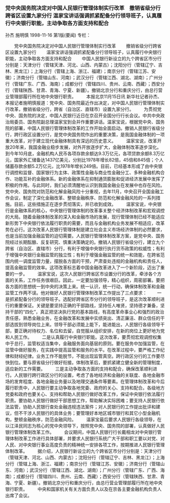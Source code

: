 ### 党中央国务院决定对中国人民银行管理体制实行改革　撤销省级分行  跨省区设置九家分行  温家宝讲话强调抓紧配备分行领导班子，认真履行中央银行职能，主动争取各方面支持和配合
孙杰  施明慎
1998-11-16
第1版(要闻)
专栏：

　　党中央国务院决定对中国人民银行管理体制实行改革
　　撤销省级分行跨省区设置九家分行
　　温家宝讲话强调抓紧配备分行领导班子，认真履行中央银行职能，主动争取各方面支持和配合
　　中国人民银行新设立的九个跨省区市分行分别是：天津分行（管辖天津、河北、山西、内蒙古）；沈阳分行（管辖辽宁、吉林、黑龙江）；上海分行（管辖上海、浙江、福建）；南京分行（管辖江苏、安徽）；济南分行（管辖山东、河南）；武汉分行（管辖江西、湖北、湖南）；广州分行（管辖广东、广西、海南）；成都分行（管辖四川、贵州、云南、西藏）；西安分行（管辖陕西、甘肃、青海、宁夏、新疆）。撤销北京分行和重庆分行，由总行营业管理部履行所在地中央银行职责。
　　本报北京11月15日讯  新华社记者孙杰、本报记者施明慎报道：党中央、国务院最近作出决定，对中国人民银行管理体制实行改革，撤销省级分行，跨省（自治区、直辖市）设置九家分行。
　　为贯彻党中央、国务院的决定，中国人民银行近日在京召开全国分行行长会议。中共中央政治局委员、国务院副总理温家宝到会并作重要讲话。温家宝说，根据党中央、国务院的部署，中国人民银行管理体制改革的工作开始全面启动。撤销人民银行省级分行，跨行政区设置分行，是党中央国务院作出的重要决策，是我国金融体制的一项重大改革，对于建立现代金融体制具有深远的历史意义。
　　温家宝说，改革开放20年来，我国金融业稳步发展，对外开放逐步扩大，金融体制改革逐步深化。到今年10月底，金融机构人民币各项存款余额达9.3万亿元，各项贷款余额8.3万亿元，国家外汇储备达1437亿美元，分别比1978年增长82倍，45倍和845倍；个人储蓄存款余额5.2万亿元，比1978年增长249倍。目前，已经基本形成了由中央银行调控和监督、国家银行为主体、政策性金融与商业性金融分工、多种金融机构合作、功能互补的金融体系。新的金融体系在抑制通货膨胀和促进经济发展中发挥了积极的作用。与此同时，我们必须清醒地认识到我国金融业在发展中也存在风险。党中央、国务院对防范和化解金融风险十分重视，去年11月，中央召开全国金融工作会议，制定了深化金融改革、整顿金融秩序、防范和化解金融风险的一系列措施。目前，这些措施正在逐步贯彻落实，并已收到成效。
　　温家宝说，中央银行是金融体系的核心，中央银行管理体制的改革事关整个经济体制改革和宏观调控的大局。随着金融体制改革的深入和金融市场的发展，现行管理体制已经不能适应新形势下中央银行依法履行职责的需要，而且与金融机构业务发展不相适应，改革势在必行。这次改革人民银行管理体制是建立社会主义市场经济体制的必然要求，也是当前加强金融监管的迫切需要。人民银行管理体制改革方案，是党中央、国务院经过长期酝酿、反复研究、慎重决策确定的。撤销人民银行省级分行，建立九个跨省（自治区、直辖市）分行，有利于增强中央银行执行货币政策的权威性；有利于增强中央银行金融监管的独立性；有利于增强金融监管的统一和效能，在跨省范围内统一调度监管力量，摆脱各方面的干预，严肃查处违规的金融机构和责任人，提高金融监管的效率。这项改革标志着中国金融改革进入了一个新阶段，迈出了重要的一步。
　　温家宝说，这次人民银行跨省区市设置分行的改革，牵涉各个方面的关系，工作任务很艰巨。因此，一定要加强领导，精心组织，周密部署。要把各方面的思想统一到中央的决策上来。统一认识，统一行动，确保体制改革和金融监管工作两不误。他对做好人民银行管理体制改革工作提出了三点要求：
　　一是抓紧配备分行的领导班子。选配好跨省区市分行的领导班子，是这次改革顺利进行的重要保证。关键是要坚持正确的干部路线，坚持任人唯贤，坚持德才兼备，坚持干部的“四化”，真正把坚决执行党的基本路线，有高度革命事业心和强烈的政治责任感，熟悉金融业务，在金融改革和发展中实绩突出、清正廉洁、群众信任的干部选拔到领导岗位上来。领导干部必须能上能下，能进能出，人民银行各级领导干部，要正确对待权力、名位和去留，自觉服从组织安排，在新的岗位上更好地为党和人民工作。
　　二是认真履行中央银行职能。这次改革，要贯彻宏观调控权集中于总行，监管权适当集中，金融服务面向基层的原则。要在服务中加强监管，在监管中做好服务，在实践中提高监管和服务的水平。在改革过程中，要严格工作纪律和财经纪律。业务工作不能脱节，不能出现监管真空。跨行政区分行的工作要尽快到位。要与原省级分行做好衔接。体制改革后，要抓紧建立健全新的管理制度，适应新的工作需要。
　　三是主动争取各方面的支持和配合，确保改革顺利进行。人民银行跨行政区分行的设置，考虑了各地经济和金融的关联度、各地金融市场的发育程度、各地金融业务量以及地理交通条件等要素。在管理体制改革和今后履行职责中，人民银行要主动争取各地党委、政府的关心、支持和配合。各级地方党委和政府也要关心、支持和帮助人民银行做好改革工作，保证中央银行依法履行职责。要协助人民银行做好干部思想工作，帮助解决实际困难；要支持人民银行依法监管，协助人民银行查处金融违规违法案件；对人民银行的工作提出批评和建议，但不干涉人民银行的具体业务；要管理好本地区城市银行和其它小型金融机构，整顿金融秩序，防范金融风险。
　　温家宝最后要求人民银行各级领导，在以江泽民同志为核心的党中央领导下，按照党中央、国务院的部署，认真做好人民银行管理体制改革工作。
　　会议期间，中国人民银行行长戴相龙对中央银行管理体制改革工作进行具体部署，并要求人民银行系统广大干部和职工要以对党、对人民、对中央银行事业高度负责的精神统一安排各项工作，按期推进人民银行管理体制改革。
　　据介绍，人民银行新设立的九个跨省区市分行分别是：天津分行（管辖天津、河北、山西、内蒙古）；沈阳分行（管辖辽宁、吉林、黑龙江）；上海分行（管辖上海、浙江、福建）；南京分行（管辖江苏、安徽）；济南分行（管辖山东、河南）；武汉分行（管辖江西、湖北、湖南）；广州分行（管辖广东、广西、海南）；成都分行（管辖四川、贵州、云南、西藏）；西安分行（管辖陕西、甘肃、青海、宁夏、新疆）。撤销北京分行和重庆分行，由总行营业管理部履行所在地中央银行职责。
　　中央和国家机关有关方面负责人以及在京各主要金融机构负责人出席了会议。
